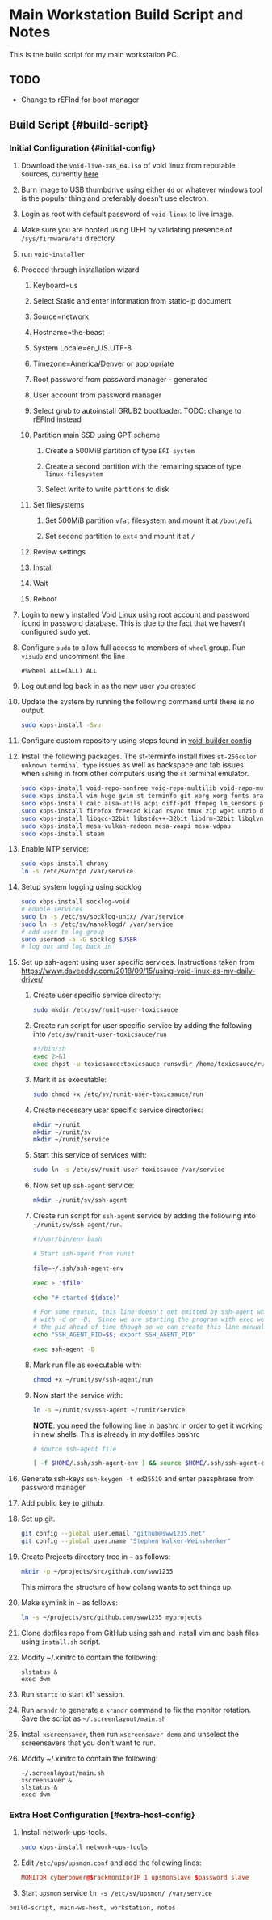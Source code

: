 # Main Workstation Build Script and Notes

This is the build script for my main workstation PC.

## TODO

- 	Change to rEFInd for boot manager

## Build Script {#build-script}

### Initial Configuration {#initial-config}

1.	Download the `void-live-x86_64.iso` of void linux from reputable sources,
	currently [here](https://alpha.de.repo.voidlinux.org/live/current/)

2.	Burn image to USB thumbdrive using either `dd` or whatever windows tool is
	the popular thing and preferably doesn't use electron.

3.	Login as root with default password of `void-linux` to live image.

4.	Make sure you are booted using UEFI by validating presence of
	`/sys/firmware/efi` directory

5.	run `void-installer`

6.	Proceed through installation wizard

	1.	Keyboard=us

	2.	Select Static and enter information from static-ip document

	3.	Source=network

	4.	Hostname=the-beast

	5.	System Locale=en\_US.UTF-8

	6.	Timezone=America/Denver or appropriate

	7.	Root password from password manager - generated

	8.	User account from password manager

	9.	Select grub to autoinstall GRUB2 bootloader. TODO: change to rEFInd instead

	10.	Partition main SSD using GPT scheme

		1.	Create a 500MiB partition of type `EFI system`

		2.	Create a second partition with the remaining space of type
			`linux-filesystem`

		3.	Select write to write partitions to disk

	11.	Set filesystems

		1.	Set 500MiB partition `vfat` filesystem and mount it at `/boot/efi`

		2.	Set second partition to `ext4` and mount it at `/`

	12.	Review settings

	13.	Install

	14.	Wait

	15.	Reboot

7.  Login to newly installed Void Linux using root account and password found
	in password database. This is due to the fact that we haven't configured
	sudo yet.

8.  Configure `sudo` to allow full access to members of `wheel` group. Run
	`visudo` and uncomment the line

	```sudo
	#%wheel ALL=(ALL) ALL
	```

9.	Log out and log back in as the new user you created

10.	Update the system by running the following command until there is no output.

	```sh
	sudo xbps-install -Svu
	```

11.	Configure custom repository using steps found in [void-builder
	config](./build-script-notes-vm-void-builder.md)

12.	Install the following packages. The st-terminfo install fixes `st-256color
	unknown terminal type` issues as well as backspace and tab issues when
	`ssh`ing in from other computers using the `st` terminal emulator.

	```sh
	sudo xbps-install void-repo-nonfree void-repo-multilib void-repo-multilib-nonfree
	sudo xbps-install vim-huge gvim st-terminfo git xorg xorg-fonts arandr xscreensaver cups htop
	sudo xbps-install calc alsa-utils acpi diff-pdf ffmpeg lm_sensors pv qiv texlive-bin tmux vlc wireshark xtools xz
	sudo xbps-install firefox freecad kicad rsync tmux zip wget unzip dbus mono
	sudo xbps-install libgcc-32bit libstdc++-32bit libdrm-32bit libglvnd-32bit mesa-dri-32bit
	sudo xbps-install mesa-vulkan-radeon mesa-vaapi mesa-vdpau
	sudo xbps-install steam
	```

13.	Enable NTP service:

	```sh
	sudo xbps-install chrony
	ln -s /etc/sv/ntpd /var/service
	```

14.	Setup system logging using socklog

	```sh
	sudo xbps-install socklog-void
	# enable services
	sudo ln -s /etc/sv/socklog-unix/ /var/service
	sudo ln -s /etc/sv/nanoklogd/ /var/service
	# add user to log group
	sudo usermod -a -G socklog $USER
	# log out and log back in
	```

15.	Set up ssh-agent using user specific services. Instructions taken from
		<https://www.daveeddy.com/2018/09/15/using-void-linux-as-my-daily-driver/>

	1.	Create user specific service directory:

		```sh
		sudo mkdir /etc/sv/runit-user-toxicsauce
		```

	2.	Create run script for user specific service by adding the following
		into `/etc/sv/runit-user-toxicsauce/run`

		```sh
		#!/bin/sh
		exec 2>&1
		exec chpst -u toxicsauce:toxicsauce runsvdir /home/toxicsauce/runit/service
		```

	3.	Mark it as executable:

		```sh
		sudo chmod +x /etc/sv/runit-user-toxicsauce/run
		```

	4.	Create necessary user specific service directories:

		```sh
		mkdir ~/runit
		mkdir ~/runit/sv
		mkdir ~/runit/service
		```

	5.	Start this service of services with:

		```sh
		sudo ln -s /etc/sv/runit-user-toxicsauce /var/service
		```

	6.	Now set up `ssh-agent` service:

		```sh
		mkdir ~/runit/sv/ssh-agent
		```

	7.	Create run script for `ssh-agent` service by adding the following into `~/runit/sv/ssh-agent/run`.

		```sh
		#!/usr/bin/env bash

		# Start ssh-agent from runit

		file=~/.ssh/ssh-agent-env

		exec > "$file"

		echo "# started $(date)"

		# For some reason, this line doesn't get emitted by ssh-agent when it is run
		# with -d or -D.  Since we are starting the program with exec we already know
		# the pid ahead of time though so we can create this line manually
		echo "SSH_AGENT_PID=$$; export SSH_AGENT_PID"

		exec ssh-agent -D
		```

	8.	Mark run file as executable with:

		```sh
		chmod +x ~/runit/sv/ssh-agent/run
		```

	9.	Now start the service with:

		```sh
		ln -s ~/runit/sv/ssh-agent ~/runit/service
		```

		**NOTE**: you need the following line in bashrc in order to get it working
		in new shells. This is already in my dotfiles bashrc

		```sh
		# source ssh-agent file

		[ -f $HOME/.ssh/ssh-agent-env ] && source $HOME/.ssh/ssh-agent-env
		```

16. Generate ssh-keys `ssh-keygen -t ed25519` and enter passphrase from
	password manager

17. Add public key to github.

18.	Set up git.

	```sh
	git config --global user.email "github@sww1235.net"
	git config --global user.name "Stephen Walker-Weinshenker"
	```

19.	Create Projects directory tree in `~` as follows:

	```sh
	mkdir -p ~/projects/src/github.com/sww1235
	```

	This mirrors the structure of how golang wants to set things up.

20.	Make symlink in `~` as follows:

	```sh
	ln -s ~/projects/src/github.com/sww1235 myprojects
	```

21.	Clone dotfiles repo from GitHub using ssh and install vim and bash files
	using `install.sh` script.

22.	Modify ~/.xinitrc to contain the following:

	```xinitrc
	slstatus &
	exec dwm
	```

23.	Run `startx` to start x11 session.

24.	Run `arandr` to generate a `xrandr` command to fix the monitor
	rotation. Save the script as `~/.screenlayout/main.sh`

25.	Install `xscreensaver`, then run `xscreensaver-demo` and unselect the
	screensavers that you don't want to run.

26.	Modify ~/.xinitrc to contain the following:

	```xinitrc
	~/.screenlayout/main.sh
	xscreensaver &
	slstatus &
	exec dwm
	```

### Extra Host Configuration [#extra-host-config}

1.	Install network-ups-tools.

	```sh
	sudo xbps-install network-ups-tools
	```

2.	Edit `/etc/ups/upsmon.conf` and add the following lines:

	```conf
	MONITOR cyberpower@$rackmonitorIP 1 upsmonSlave $password slave
	```

3.	Start `upsmon` service `ln -s /etc/sv/upsmon/ /var/service`

```tags
build-script, main-ws-host, workstation, notes
```
